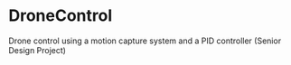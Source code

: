 # DroneControl
Drone control using a motion capture system and a PID controller (Senior Design Project)
